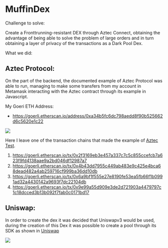 # MuffinDex
 
Challenge to solve:

Create a Fronttrunning-resistant DEX through Aztec Connect, obtaining the advantage of being able to solve the problem of large orders and in turn obtaining a layer of privacy of the transactions as a Dark Pool Dex.

What we did:

## Aztec Protocol:

On the part of the backend, the documented example of Aztec Protocol was able to run, managing to make some transfers from my account in Metamask interacting with the Aztec contract through its example in Javascript.

My Goeri ETH Address:
- https://goerli.etherscan.io/address/0xa34b5fc6dc798aedd8f90b525662d6c5620e1c22

<img src="https://i.ibb.co/dLYdF4R/image.png">

Here I leave one of the transaction chains that made the example of [Aztec Test](./Aztec%20Test/demo.js).

1. https://goerli.etherscan.io/tx/0x2f3169eb3e457a337c7c5c855ccefcb7a623f9fd4138aae9a2bd046df12987a7
2. https://goerli.etherscan.io/tx/0x4b43dd7955c449ab483e9c425e4bca68dead482a4ab259716cf999ba36dd10db
3. https://goerli.etherscan.io/tx/0x6a9bf1f555e27e8190fe53ea5fb66f1b0991ad32a4430142a9693f7dc22104db
4. https://goerli.etherscan.io/tx/0x9e99a55d909e3de2d721903a4479797c1c18dcced3b13b092f7fab0c0171bd17

## Uniswap:

In order to create the dex it was decided that Uniswapv3 would be used, during the creation of this Dex it was possible to create a pool through its SDK as shown in [Uniswap](./Uniswap/index.ts)

<img src="https://i.ibb.co/2ssmG1F/image.png">


